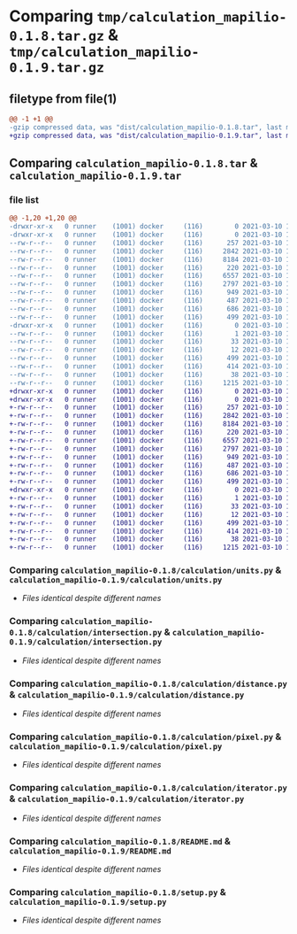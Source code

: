 # Comparing `tmp/calculation_mapilio-0.1.8.tar.gz` & `tmp/calculation_mapilio-0.1.9.tar.gz`

## filetype from file(1)

```diff
@@ -1 +1 @@
-gzip compressed data, was "dist/calculation_mapilio-0.1.8.tar", last modified: Wed Mar 10 15:56:28 2021, max compression
+gzip compressed data, was "dist/calculation_mapilio-0.1.9.tar", last modified: Wed Mar 10 15:58:50 2021, max compression
```

## Comparing `calculation_mapilio-0.1.8.tar` & `calculation_mapilio-0.1.9.tar`

### file list

```diff
@@ -1,20 +1,20 @@
-drwxr-xr-x   0 runner    (1001) docker     (116)        0 2021-03-10 15:56:28.000000 calculation_mapilio-0.1.8/
-drwxr-xr-x   0 runner    (1001) docker     (116)        0 2021-03-10 15:56:28.000000 calculation_mapilio-0.1.8/calculation/
--rw-r--r--   0 runner    (1001) docker     (116)      257 2021-03-10 15:56:13.000000 calculation_mapilio-0.1.8/calculation/area.py
--rw-r--r--   0 runner    (1001) docker     (116)     2842 2021-03-10 15:56:13.000000 calculation_mapilio-0.1.8/calculation/units.py
--rw-r--r--   0 runner    (1001) docker     (116)     8184 2021-03-10 15:56:13.000000 calculation_mapilio-0.1.8/calculation/intersection.py
--rw-r--r--   0 runner    (1001) docker     (116)      220 2021-03-10 15:56:13.000000 calculation_mapilio-0.1.8/calculation/util.py
--rw-r--r--   0 runner    (1001) docker     (116)     6557 2021-03-10 15:56:13.000000 calculation_mapilio-0.1.8/calculation/distance.py
--rw-r--r--   0 runner    (1001) docker     (116)     2797 2021-03-10 15:56:13.000000 calculation_mapilio-0.1.8/calculation/pixel.py
--rw-r--r--   0 runner    (1001) docker     (116)      949 2021-03-10 15:56:13.000000 calculation_mapilio-0.1.8/calculation/iterator.py
--rw-r--r--   0 runner    (1001) docker     (116)      487 2021-03-10 15:56:13.000000 calculation_mapilio-0.1.8/calculation/__init__.py
--rw-r--r--   0 runner    (1001) docker     (116)      686 2021-03-10 15:56:13.000000 calculation_mapilio-0.1.8/README.md
--rw-r--r--   0 runner    (1001) docker     (116)      499 2021-03-10 15:56:28.000000 calculation_mapilio-0.1.8/PKG-INFO
-drwxr-xr-x   0 runner    (1001) docker     (116)        0 2021-03-10 15:56:28.000000 calculation_mapilio-0.1.8/calculation_mapilio.egg-info/
--rw-r--r--   0 runner    (1001) docker     (116)        1 2021-03-10 15:56:28.000000 calculation_mapilio-0.1.8/calculation_mapilio.egg-info/dependency_links.txt
--rw-r--r--   0 runner    (1001) docker     (116)       33 2021-03-10 15:56:28.000000 calculation_mapilio-0.1.8/calculation_mapilio.egg-info/requires.txt
--rw-r--r--   0 runner    (1001) docker     (116)       12 2021-03-10 15:56:28.000000 calculation_mapilio-0.1.8/calculation_mapilio.egg-info/top_level.txt
--rw-r--r--   0 runner    (1001) docker     (116)      499 2021-03-10 15:56:28.000000 calculation_mapilio-0.1.8/calculation_mapilio.egg-info/PKG-INFO
--rw-r--r--   0 runner    (1001) docker     (116)      414 2021-03-10 15:56:28.000000 calculation_mapilio-0.1.8/calculation_mapilio.egg-info/SOURCES.txt
--rw-r--r--   0 runner    (1001) docker     (116)       38 2021-03-10 15:56:28.000000 calculation_mapilio-0.1.8/setup.cfg
--rw-r--r--   0 runner    (1001) docker     (116)     1215 2021-03-10 15:56:13.000000 calculation_mapilio-0.1.8/setup.py
+drwxr-xr-x   0 runner    (1001) docker     (116)        0 2021-03-10 15:58:50.000000 calculation_mapilio-0.1.9/
+drwxr-xr-x   0 runner    (1001) docker     (116)        0 2021-03-10 15:58:50.000000 calculation_mapilio-0.1.9/calculation/
+-rw-r--r--   0 runner    (1001) docker     (116)      257 2021-03-10 15:58:33.000000 calculation_mapilio-0.1.9/calculation/area.py
+-rw-r--r--   0 runner    (1001) docker     (116)     2842 2021-03-10 15:58:33.000000 calculation_mapilio-0.1.9/calculation/units.py
+-rw-r--r--   0 runner    (1001) docker     (116)     8184 2021-03-10 15:58:33.000000 calculation_mapilio-0.1.9/calculation/intersection.py
+-rw-r--r--   0 runner    (1001) docker     (116)      220 2021-03-10 15:58:33.000000 calculation_mapilio-0.1.9/calculation/util.py
+-rw-r--r--   0 runner    (1001) docker     (116)     6557 2021-03-10 15:58:33.000000 calculation_mapilio-0.1.9/calculation/distance.py
+-rw-r--r--   0 runner    (1001) docker     (116)     2797 2021-03-10 15:58:33.000000 calculation_mapilio-0.1.9/calculation/pixel.py
+-rw-r--r--   0 runner    (1001) docker     (116)      949 2021-03-10 15:58:33.000000 calculation_mapilio-0.1.9/calculation/iterator.py
+-rw-r--r--   0 runner    (1001) docker     (116)      487 2021-03-10 15:58:33.000000 calculation_mapilio-0.1.9/calculation/__init__.py
+-rw-r--r--   0 runner    (1001) docker     (116)      686 2021-03-10 15:58:33.000000 calculation_mapilio-0.1.9/README.md
+-rw-r--r--   0 runner    (1001) docker     (116)      499 2021-03-10 15:58:50.000000 calculation_mapilio-0.1.9/PKG-INFO
+drwxr-xr-x   0 runner    (1001) docker     (116)        0 2021-03-10 15:58:50.000000 calculation_mapilio-0.1.9/calculation_mapilio.egg-info/
+-rw-r--r--   0 runner    (1001) docker     (116)        1 2021-03-10 15:58:50.000000 calculation_mapilio-0.1.9/calculation_mapilio.egg-info/dependency_links.txt
+-rw-r--r--   0 runner    (1001) docker     (116)       33 2021-03-10 15:58:50.000000 calculation_mapilio-0.1.9/calculation_mapilio.egg-info/requires.txt
+-rw-r--r--   0 runner    (1001) docker     (116)       12 2021-03-10 15:58:50.000000 calculation_mapilio-0.1.9/calculation_mapilio.egg-info/top_level.txt
+-rw-r--r--   0 runner    (1001) docker     (116)      499 2021-03-10 15:58:50.000000 calculation_mapilio-0.1.9/calculation_mapilio.egg-info/PKG-INFO
+-rw-r--r--   0 runner    (1001) docker     (116)      414 2021-03-10 15:58:50.000000 calculation_mapilio-0.1.9/calculation_mapilio.egg-info/SOURCES.txt
+-rw-r--r--   0 runner    (1001) docker     (116)       38 2021-03-10 15:58:50.000000 calculation_mapilio-0.1.9/setup.cfg
+-rw-r--r--   0 runner    (1001) docker     (116)     1215 2021-03-10 15:58:33.000000 calculation_mapilio-0.1.9/setup.py
```

### Comparing `calculation_mapilio-0.1.8/calculation/units.py` & `calculation_mapilio-0.1.9/calculation/units.py`

 * *Files identical despite different names*

### Comparing `calculation_mapilio-0.1.8/calculation/intersection.py` & `calculation_mapilio-0.1.9/calculation/intersection.py`

 * *Files identical despite different names*

### Comparing `calculation_mapilio-0.1.8/calculation/distance.py` & `calculation_mapilio-0.1.9/calculation/distance.py`

 * *Files identical despite different names*

### Comparing `calculation_mapilio-0.1.8/calculation/pixel.py` & `calculation_mapilio-0.1.9/calculation/pixel.py`

 * *Files identical despite different names*

### Comparing `calculation_mapilio-0.1.8/calculation/iterator.py` & `calculation_mapilio-0.1.9/calculation/iterator.py`

 * *Files identical despite different names*

### Comparing `calculation_mapilio-0.1.8/README.md` & `calculation_mapilio-0.1.9/README.md`

 * *Files identical despite different names*

### Comparing `calculation_mapilio-0.1.8/setup.py` & `calculation_mapilio-0.1.9/setup.py`

 * *Files identical despite different names*

